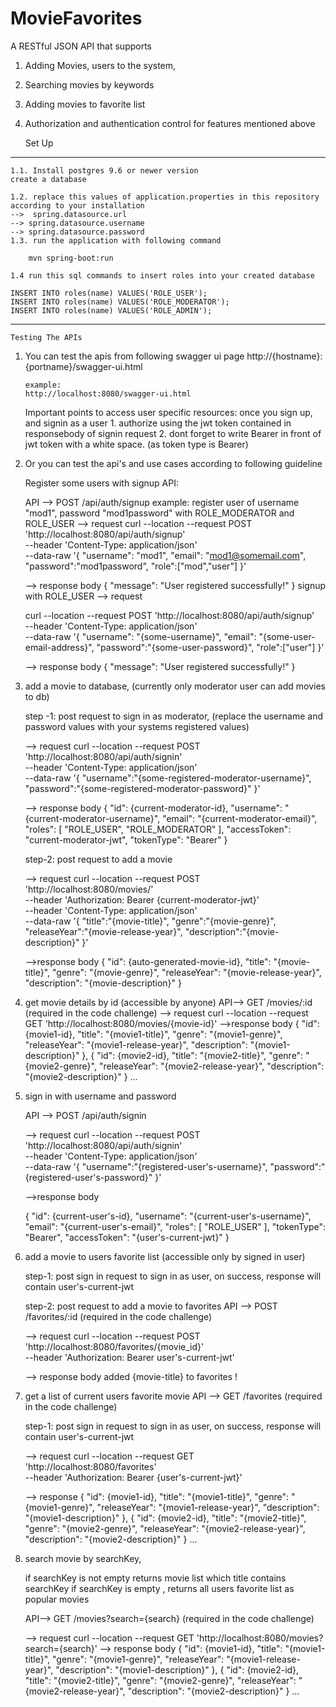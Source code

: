 # MovieFavorites

A RESTful JSON API that supports
1. Adding Movies, users to the system,
2. Searching movies by keywords
3. Adding movies to favorite list
4. Authorization and authentication control for features mentioned above  


    Set Up
---------------------------------------------
    1.1. Install postgres 9.6 or newer version
    create a database

    1.2. replace this values of application.properties in this repository  according to your installation
    -->  spring.datasource.url
    --> spring.datasource.username
    --> spring.datasource.password
    1.3. run the application with following command

        mvn spring-boot:run

    1.4 run this sql commands to insert roles into your created database

    INSERT INTO roles(name) VALUES('ROLE_USER');
    INSERT INTO roles(name) VALUES('ROLE_MODERATOR');
    INSERT INTO roles(name) VALUES('ROLE_ADMIN');
------------------------------------------------
    Testing The APIs

1.  You can test the apis from following swagger ui page
        http://{hostname}:{portname}/swagger-ui.html

        example:
        http://localhost:8080/swagger-ui.html
		
	Important points to access user specific resources: once you sign up, and signin as a user 
		1. authorize using the jwt token contained in responsebody of signin request
		2. dont forget to write Bearer	in front of jwt token with a white space. (as token type is Bearer)


2. Or you can test the api's and use cases according to following guideline

    Register some users with signup API:

    API --> POST /api/auth/signup
    example: register user of username "mod1",
    password "mod1password" with ROLE_MODERATOR and ROLE_USER
    --> request
    curl --location --request POST 'http://localhost:8080/api/auth/signup' \
    --header 'Content-Type: application/json' \
    --data-raw '{
        "username": "mod1",
        "email": "mod1@somemail.com",
        "password":"mod1password",
        "role":["mod","user"]
    }'

    --> response body
    {
        "message": "User registered successfully!"
    }
    signup with ROLE_USER
    --> request

    curl --location --request POST 'http://localhost:8080/api/auth/signup' \
    --header 'Content-Type: application/json' \
    --data-raw '{
        "username": "{some-username}",
        "email": "{some-user-email-address}",
        "password":"{some-user-password}",
        "role":["user"]
    }'

    --> response body
    {
        "message": "User registered successfully!"
    }

3. add a movie to database, (currently only moderator user can add movies to db)

    step -1: post request to sign in as moderator, (replace the username and password values with your systems registered values)

    --> request
    curl --location --request POST 'http://localhost:8080/api/auth/signin' \
    --header 'Content-Type: application/json' \
    --data-raw '{
        "username":"{some-registered-moderator-username}",
        "password":"{some-registered-moderator-password}"
    }'

    --> response body
    {
        "id": {current-moderator-id},
        "username": "{current-moderator-username}",
        "email": "{current-moderator-email}",
        "roles": [
            "ROLE_USER",
            "ROLE_MODERATOR"
        ],
        "accessToken": "current-moderator-jwt",
        "tokenType": "Bearer"
    }

    step-2: post request to add a movie

    --> request
    curl --location --request POST 'http://localhost:8080/movies/' \
    --header 'Authorization: Bearer {current-moderator-jwt}' \
    --header 'Content-Type: application/json' \
    --data-raw '{
        "title":"{movie-title}",
        "genre":"{movie-genre}",
        "releaseYear":"{movie-release-year}",
        "description":"{movie-description}"
    }'

    -->response body
    {
        "id": {auto-generated-movie-id},
        "title": "{movie-title}",
        "genre": "{movie-genre}",
        "releaseYear": "{movie-release-year}",
        "description": "{movie-description}"
    }

3. get movie details by id (accessible by anyone)
    API--> GET /movies/:id (required in the code challenge)
    --> request
    curl --location --request GET 'http://localhost:8080/movies/{movie-id}'
    -->response body
    {
        "id": {movie1-id},
        "title": "{movie1-title}",
        "genre": "{movie1-genre}",
        "releaseYear": "{movie1-release-year}",
        "description": "{movie1-description}"
    },
    {
        "id": {movie2-id},
        "title": "{movie2-title}",
        "genre": "{movie2-genre}",
        "releaseYear": "{movie2-release-year}",
        "description": "{movie2-description}"
    }
    ...


4. sign in with username and password

     API --> POST /api/auth/signin

     --> request
     curl --location --request POST 'http://localhost:8080/api/auth/signin' \
     --header 'Content-Type: application/json' \
     --data-raw '{
         "username":"{registered-user's-username}",
         "password":"{registered-user's-password}"
     }'

     -->response body

     {
         "id": {current-user's-id},
         "username": "{current-user's-username}",
         "email": "{current-user's-email}",
         "roles": [
             "ROLE_USER"
         ],
         "tokenType": "Bearer",
         "accessToken": "{user's-current-jwt}"
     }

5. add a movie to users favorite list (accessible only by signed in user)


    step-1: post sign in request to sign in as user,
     on success, response will contain user's-current-jwt

    step-2:   post request to add a movie to favorites
    API -->  POST /favorites/:id (required in the code challenge)

    --> request
    curl --location --request POST 'http://localhost:8080/favorites/{movie_id}' \
    --header 'Authorization: Bearer user's-current-jwt'

    --> response body
    added {movie-title} to favorites !

6. get a list of current users favorite movie
    API --> GET /favorites (required in the code challenge)

    step-1: post sign in request to sign in as user,
         on success, response will contain user's-current-jwt

    --> request
    curl --location --request GET 'http://localhost:8080/favorites' \
    --header 'Authorization: Bearer {user's-current-jwt}'

    --> response
    {
        "id": {movie1-id},
        "title": "{movie1-title}",
        "genre": "{movie1-genre}",
        "releaseYear": "{movie1-release-year}",
        "description": "{movie1-description}"
    },
    {
        "id": {movie2-id},
        "title": "{movie2-title}",
        "genre": "{movie2-genre}",
        "releaseYear": "{movie2-release-year}",
        "description": "{movie2-description}"
    }
    ...


7. search movie by searchKey,

    if searchKey is not empty returns movie list which title contains searchKey
    if searchKey is empty , returns all users favorite list as popular movies

    API--> GET /movies?search={search} (required in the code challenge)

    --> request
    curl --location --request GET 'http://localhost:8080/movies?search={search}'
    --> response body
    {
        "id": {movie1-id},
        "title": "{movie1-title}",
        "genre": "{movie1-genre}",
        "releaseYear": "{movie1-release-year}",
        "description": "{movie1-description}"
    },
    {
        "id": {movie2-id},
        "title": "{movie2-title}",
        "genre": "{movie2-genre}",
        "releaseYear": "{movie2-release-year}",
        "description": "{movie2-description}"
    }
    ...
